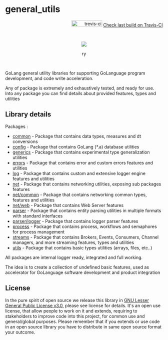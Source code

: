 # general_utils
<p align="right"><img src="https://travis-ci.org.svg?branch=master" alt="trevis-ci" width="98" height="20" />&nbsp;<a href="https://travis-ci.org">Check last build on Travis-CI</a></p><br/>

<p align="center"><image src="/images/golang.png"></image><br/><div align="center">ry</h5></div></p><br/>


GoLang general utility libraries for supporting GoLanguage program development, and code write acceleration. 

Any of package is extremely and exhaustively tested, and ready for use. Into any package you can find details about provided features, types and utilities

## Library details

Packages :

* [common](/common) - Package that contains data types, measures and dt conversions
* [config](/config) - Package that contains GoLang (*.a) database utilities
* [generics](/generics) - Package that contains experimental type generalization utilities
* [errors](/errors) - Package that contains error and custom errors features and utilities
* [log](/log) - Package that contains custom and extensive logger engine features and utilities
* [net](/net) - Package that contains networking utilities, exposing sub packages features
* [net/common](/net/common) - Package that contains networking common types, features and utilities
* [net/web](/net/web) - Package that contains Web Server features
* [parser](/parser) - Package that contains entity parsing utilities in multiple formats with standard interfaces
* [parser/logger](/parser/logger) - Package that contains logger parser features
* [process](/process) - Package that contains process, workflows and semaphores for process management
* [streams](/streams) - Package that contains Brokers, Events, Consumers, Channel managers, and more streaming features, types and utilities
* [utils](/utils) - Package that contains basic types utilities (arrays, files, etc..)

All packages are internal logger ready, integrated and full working.

The idea is to create a collection of undefined basic features, used as accelerator for GoLanguage software development and product integration

## License

In the pure spirit of open source we release this library in [GNU Lesser General Public License v3.0](/LICENSE), please see license for details.
It's an open use license, that allow people to work on it and extends, requiring to stakeholders to improve code into this project, for common use and general/global purposes.
Please remember that if you extends or use code in an open source library you have to distribute in same open source format your outcome.
